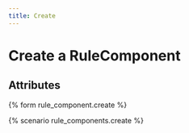 ```yaml
---
title: Create
---
```


# Create a RuleComponent

## Attributes

{% form rule_component.create %}

{% scenario rule_components.create %}
